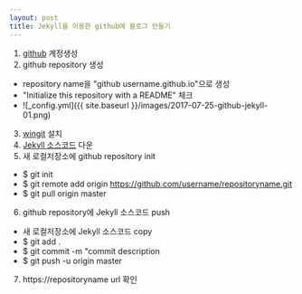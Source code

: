 ```yaml
---
layout: post
title: Jekyll을 이용한 github에 블로그 만들기
---
```


1. [github](https://github.com/) 계정생성
2. github repository 생성
*  repository name을 "github username.github.io"으로 생성
*  "Initialize this repository with a README" 체크
*  ![_config.yml]({{ site.baseurl }}/images/2017-07-25-github-jekyll-01.png)
3. [wingit](https://git-scm.com/download/win) 설치
4. [Jekyll 소스코드](https://github.com/barryclark/jekyll-now) 다운
5. 새 로컬저장소에 github repository init
*  $ git init
*  $ git remote add origin https://github.com/username/repositoryname.git
*  $ git pull origin master
6. github repository에 Jekyll 소스코드 push
*  새 로컬저장소에 Jekyll 소스코드 copy
*  $ git add .
*  $ git commit -m "commit description
*  $ git push -u origin master
7. https://repositoryname url 확인